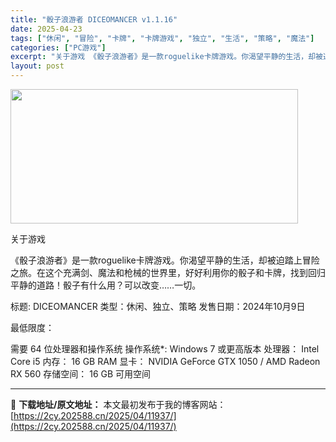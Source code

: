```yaml
---
title: "骰子浪游者 DICEOMANCER v1.1.16"
date: 2025-04-23
tags: ["休闲", "冒险", "卡牌", "卡牌游戏", "独立", "生活", "策略", "魔法"]
categories: ["PC游戏"]
excerpt: "关于游戏 《骰子浪游者》是一款roguelike卡牌游戏。你渴望平静的生活，却被迫踏上冒险之旅。在这个充满剑、魔法和枪械的世界里，好好利用你的骰子和卡牌，找到回归平静的道路！骰子有什么用？可以改变……一切。 标题: DICEOMANCER 类型：休闲、独立、策略 发售日期：2024年10月9日 最低&hellip;"
layout: post
---
```


<img class="aligncenter size-full wp-image-11944" src="https://2cy.202588.cn/wp-content/uploads/2025/04/2025042311233636.webp" alt="" width="460" height="215" />

关于游戏

《骰子浪游者》是一款roguelike卡牌游戏。你渴望平静的生活，却被迫踏上冒险之旅。在这个充满剑、魔法和枪械的世界里，好好利用你的骰子和卡牌，找到回归平静的道路！骰子有什么用？可以改变……一切。

标题: DICEOMANCER
类型：休闲、独立、策略
发售日期：2024年10月9日

最低限度：

需要 64 位处理器和操作系统
操作系统*: Windows 7 或更高版本
处理器： Intel Core i5
内存： 16 GB RAM
显卡： NVIDIA GeForce GTX 1050 / AMD Radeon RX 560
存储空间： 16 GB 可用空间

---
📖 **下载地址/原文地址：** 本文最初发布于我的博客网站：[https://2cy.202588.cn/2025/04/11937/](https://2cy.202588.cn/2025/04/11937/)
